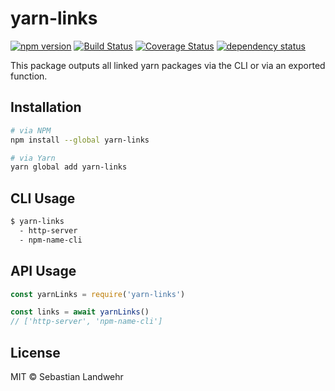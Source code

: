 <!--@h1([pkg.name])-->
# yarn-links
<!--/@-->

<!--@shields('npm', 'travis', 'coveralls', 'deps')-->
[![npm version](https://img.shields.io/npm/v/yarn-links.svg)](https://www.npmjs.com/package/yarn-links) [![Build Status](https://img.shields.io/travis/dword-design/yarn-links/master.svg)](https://travis-ci.org/dword-design/yarn-links) [![Coverage Status](https://img.shields.io/coveralls/dword-design/yarn-links/master.svg)](https://coveralls.io/r/dword-design/yarn-links?branch=master) [![dependency status](https://img.shields.io/david/dword-design/yarn-links.svg)](https://david-dm.org/dword-design/yarn-links)
<!--/@-->

<!--@pkg.description-->
This package outputs all linked yarn packages via the CLI or via an exported function.
<!--/@-->

<!--@installation()-->
## Installation

```sh
# via NPM
npm install --global yarn-links

# via Yarn
yarn global add yarn-links
```
<!--/@-->

## CLI Usage

```bash
$ yarn-links
  - http-server
  - npm-name-cli
```

## API Usage

```js
const yarnLinks = require('yarn-links')

const links = await yarnLinks()
// ['http-server', 'npm-name-cli']
```

<!--@license()-->
## License

MIT © Sebastian Landwehr
<!--/@-->
